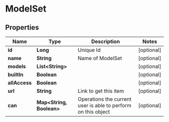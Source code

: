 
# ModelSet

## Properties
Name | Type | Description | Notes
------------ | ------------- | ------------- | -------------
**id** | **Long** | Unique Id |  [optional]
**name** | **String** | Name of ModelSet |  [optional]
**models** | **List&lt;String&gt;** |  |  [optional]
**builtIn** | **Boolean** |  |  [optional]
**allAccess** | **Boolean** |  |  [optional]
**url** | **String** | Link to get this item |  [optional]
**can** | **Map&lt;String, Boolean&gt;** | Operations the current user is able to perform on this object |  [optional]



